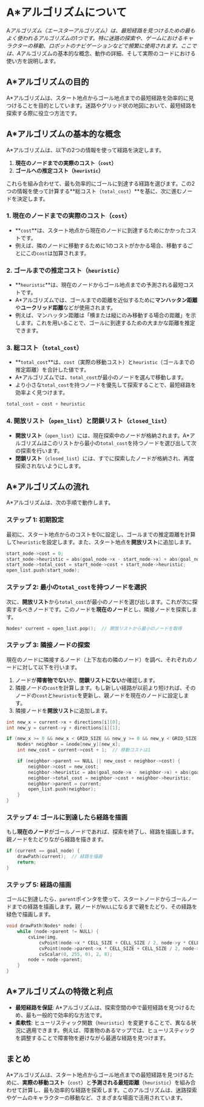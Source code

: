 
# A*アルゴリズムについて

A*アルゴリズム（エースターアルゴリズム）は、最短経路を見つけるための最もよく使われるアルゴリズムの1つです。特に迷路の探索や、ゲームにおけるキャラクターの移動、ロボットのナビゲーションなどで頻繁に使用されます。ここでは、A*アルゴリズムの基本的な概念、動作の詳細、そして実際のコードにおける使い方を説明します。

## A*アルゴリズムの目的

A*アルゴリズムは、スタート地点からゴール地点までの最短経路を効率的に見つけることを目的としています。迷路やグリッド状の地図において、最短経路を探索する際に役立つ方法です。

## A*アルゴリズムの基本的な概念

A*アルゴリズムは、以下の2つの情報を使って経路を決定します。

1. **現在のノードまでの実際のコスト（`cost`）**
2. **ゴールへの推定コスト（`heuristic`）**

これらを組み合わせて、最も効率的にゴールに到達する経路を選びます。この2つの情報を使って計算する**総コスト（`total_cost`）**を基に、次に進むノードを決定します。

### 1. 現在のノードまでの実際のコスト（`cost`）

- **`cost`**は、スタート地点から現在のノードに到達するためにかかったコストです。
- 例えば、隣のノードに移動するために1のコストがかかる場合、移動するごとにこの`cost`は加算されます。

### 2. ゴールまでの推定コスト（`heuristic`）

- **`heuristic`**は、現在のノードからゴール地点までの予測される最短コストです。
- A*アルゴリズムでは、ゴールまでの距離を近似するために**マンハッタン距離**や**ユークリッド距離**などが使用されます。
- 例えば、マンハッタン距離は「横または縦にのみ移動する場合の距離」を示します。これを用いることで、ゴールに到達するための大まかな距離を推定できます。

### 3. 総コスト（`total_cost`）

- **`total_cost`**は、`cost`（実際の移動コスト）と`heuristic`（ゴールまでの推定距離）を合計した値です。
- A*アルゴリズムでは、`total_cost`が最小のノードを選んで移動します。
- より小さな`total_cost`を持つノードを優先して探索することで、最短経路を効率よく見つけます。

```c
total_cost = cost + heuristic
```

### 4. 開放リスト（`open_list`）と閉鎖リスト（`closed_list`）

- **開放リスト**（`open_list`）には、現在探索中のノードが格納されます。A*アルゴリズムはこのリストから最小の`total_cost`を持つノードを選び出して次の探索を行います。
- **閉鎖リスト**（`closed_list`）には、すでに探索したノードが格納され、再度探索されないようにします。

## A*アルゴリズムの流れ

A*アルゴリズムは、次の手順で動作します。

### ステップ 1: 初期設定

最初に、スタート地点からのコストを0に設定し、ゴールまでの推定距離を計算して`heuristic`を設定します。また、スタート地点を**開放リスト**に追加します。

```c
start_node->cost = 0;
start_node->heuristic = abs(goal_node->x - start_node->x) + abs(goal_node->y - start_node->y);
start_node->total_cost = start_node->cost + start_node->heuristic;
open_list.push(start_node);
```

### ステップ 2: 最小の`total_cost`を持つノードを選択

次に、**開放リスト**から`total_cost`が最小のノードを選び出します。これが次に探索するべきノードです。このノードを**現在のノード**とし、隣接ノードを探索します。

```c
Nodes* current = open_list.pop();  // 開放リストから最小のノードを取得
```

### ステップ 3: 隣接ノードの探索

現在のノードに隣接するノード（上下左右の隣のノード）を調べ、それぞれのノードに対して以下を行います。

1. ノードが**障害物でない**か、**閉鎖リストにない**か確認します。
2. 隣接ノードの`cost`を計算します。もし新しい経路が以前より短ければ、そのノードの`cost`と`heuristic`を更新し、親ノードを現在のノードに設定します。
3. 隣接ノードを**開放リスト**に追加します。

```c
int new_x = current->x + directions[i][0];
int new_y = current->y + directions[i][1];

if (new_x >= 0 && new_x < GRID_SIZE && new_y >= 0 && new_y < GRID_SIZE && node[new_y][new_x].available) {
    Nodes* neighbor = &node[new_y][new_x];
    int new_cost = current->cost + 1;  // 移動コストは1

    if (neighbor->parent == NULL || new_cost < neighbor->cost) {
        neighbor->cost = new_cost;
        neighbor->heuristic = abs(goal_node->x - neighbor->x) + abs(goal_node->y - neighbor->y);
        neighbor->total_cost = neighbor->cost + neighbor->heuristic;
        neighbor->parent = current;
        open_list.push(neighbor);
    }
}
```

### ステップ 4: ゴールに到達したら経路を描画

もし**現在のノード**がゴールノードであれば、探索を終了し、経路を描画します。親ノードをたどりながら経路を描きます。

```c
if (current == goal_node) {
    drawPath(current);  // 経路を描画
    return;
}
```

### ステップ 5: 経路の描画

ゴールに到達したら、`parent`ポインタを使って、スタートノードからゴールノードまでの経路を描画します。親ノードが`NULL`になるまで親をたどり、その経路を緑色で描画します。

```c
void drawPath(Nodes* node) {
    while (node->parent != NULL) {
        cvLine(img,
            cvPoint(node->x * CELL_SIZE + CELL_SIZE / 2, node->y * CELL_SIZE + CELL_SIZE / 2),
            cvPoint(node->parent->x * CELL_SIZE + CELL_SIZE / 2, node->parent->y * CELL_SIZE + CELL_SIZE / 2),
            cvScalar(0, 255, 0), 2, 8);
        node = node->parent;
    }
}
```

## A*アルゴリズムの特徴と利点

- **最短経路を保証**: A*アルゴリズムは、探索空間の中で最短経路を見つけるため、最も一般的で効率的な方法です。
- **柔軟性**: ヒューリスティック関数（`heuristic`）を変更することで、異なる状況に適用できます。例えば、障害物のあるマップでは、ヒューリスティックを調整することで障害物を避けながら最適な経路を見つけます。

## まとめ

A*アルゴリズムは、スタート地点からゴール地点までの最短経路を見つけるために、**実際の移動コスト**（`cost`）と**予測される最短距離**（`heuristic`）を組み合わせて計算し、最も効率的な経路を探索します。このアルゴリズムは、迷路探索やゲームのキャラクターの移動など、さまざまな場面で活用されています。
